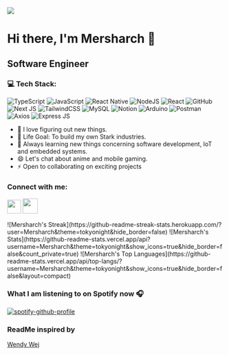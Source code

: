 [![](https://visitcount.itsvg.in/api?id=Mersharch&label=Profile%20Views&color=6&icon=0&pretty=true)](https://visitcount.itsvg.in)
---
# Hi there, I'm Mersharch 👋 
## Software Engineer
### 💻 Tech Stack:
![TypeScript](https://img.shields.io/badge/typescript-black?style=flat&logo=typescript) ![JavaScript](https://img.shields.io/badge/javascript-blue?style=flat&logo=javascript) ![React Native](https://img.shields.io/badge/react_native-%23163d62?style=flat&logo=react) ![NodeJS](https://img.shields.io/badge/node.js-6DA55F?style=flat&logo=node.js&logoColor=white) ![React](https://img.shields.io/badge/react-%2320232a.svg?style=flat&logo=react&logoColor=%2361DAFB) ![GitHub](https://img.shields.io/badge/GitHub-%23121011.svg?style=flat&logo=github&logoColor=white) ![Next JS](https://img.shields.io/badge/next-%23383b36?style=flat&logo=nextdotjs)
 ![TailwindCSS](https://img.shields.io/badge/tailwindcss-%2338B2AC.svg?style=flat&logo=tailwind-css&logoColor=white) ![MySQL](https://img.shields.io/badge/mysql-%2300f.svg?style=flat&logo=mysql&logoColor=white) ![Notion](https://img.shields.io/badge/Notion-%23000000.svg?style=flat&logo=notion&logoColor=white) ![Arduino](https://img.shields.io/badge/arduino-%230f0a08?style=flat&logo=arduino)
![Postman](https://img.shields.io/badge/Postman-FF6C37?style=flat&logo=postman&logoColor=white) ![Axios](https://img.shields.io/badge/axios-%23000?style=flat&logo=axios) ![Express JS](https://img.shields.io/badge/express-%23296903?style=flat&logo=express)



- 🌱 I love figuring out new things.
- 🥅 Life Goal: To build my own Stark industries.
- 👯 Always learning new things concerning software development, IoT and embedded systems.
- 😄 Let's chat about anime and mobile gaming. 
- ⚡ Open to collaborating on exciting projects


<h3 align="left">Connect with me:</h3>
<p align="left"> 
    <a href="https://www.linkedin.com/in/mdemenya4519/" target="_blank" rel="noreferrer"><img src="https://raw.githubusercontent.com/danielcranney/readme-generator/main/public/icons/socials/linkedin.svg" width="32" height="32" /></a> 
    <a href="mailto:demenyamersharch@gmail.com""><img src="https://img.icons8.com/?size=100&id=Cjuj2uISMdQ1&format=png&color=000000" width="35" height="35" /></a> 
</p>
   
<p>
       ![Mersharch's Streak](https://github-readme-streak-stats.herokuapp.com/?user=Mersharch&theme=tokyonight&hide_border=false)
      ![Mersharch's Stats](https://github-readme-stats.vercel.app/api?username=Mersharch&theme=tokyonight&show_icons=true&hide_border=false&count_private=true)  
      ![Mersharch's Top Languages](https://github-readme-stats.vercel.app/api/top-langs/?username=Mersharch&theme=tokyonight&show_icons=true&hide_border=false&layout=compact)
</p>

### What I am listening to on Spotify now 🎧

[![spotify-github-profile](https://spotify-github-profile.vercel.app/api/view?uid=75nh7vyfgyfy2drqag61q5zkj&cover_image=true&theme=default&show_offline=false)](https://github.com/kittinan/spotify-github-profile)


### ReadMe inspired by  
<a href='https://github.com/wendy-wej' target='_blank' rel='noreferrer'>Wendy Wej</a>
